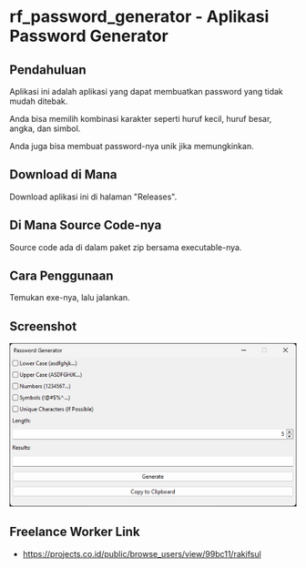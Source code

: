 # rf_password_generator - Aplikasi Password Generator

## Pendahuluan

Aplikasi ini adalah aplikasi yang dapat membuatkan password yang tidak mudah ditebak.

Anda bisa memilih kombinasi karakter seperti huruf kecil, huruf besar, angka, dan simbol.

Anda juga bisa membuat password-nya unik jika memungkinkan.

## Download di Mana

Download aplikasi ini di halaman "Releases".

## Di Mana Source Code-nya

Source code ada di dalam paket zip bersama executable-nya.

## Cara Penggunaan

Temukan exe-nya, lalu jalankan.

## Screenshot

<p align="center">
	<img src="./.md_asset/ss_2024.07.10-0636.png" />
</p>

## Freelance Worker Link

- https://projects.co.id/public/browse_users/view/99bc11/rakifsul